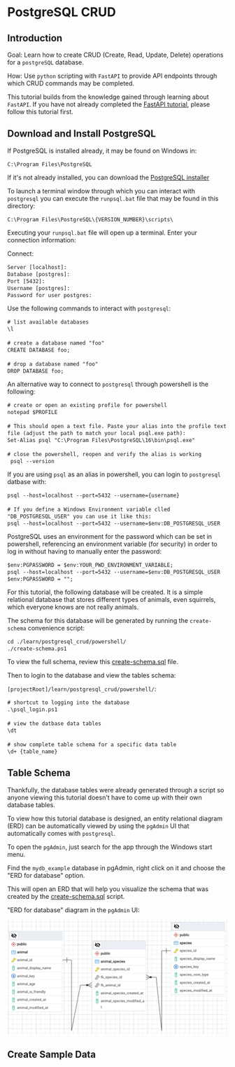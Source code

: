 # PostgreSQL CRUD

## Introduction

Goal: Learn how to create CRUD (Create, Read, Update, Delete) operations for a `postgreSQL` database.

How: Use `python` scripting with `FastAPI` to provide API endpoints through which CRUD commands may be completed. 

This tutorial builds from the knowledge gained through learning about `FastAPI`. If you have not already completed the [FastAPI tutorial](../../fastapi/docs/01_FastAPI.md), please follow this tutorial first. 

## Download and Install PostgreSQL

If PostgreSQL is installed already, it may be found on Windows in:

```
C:\Program Files\PostgreSQL
```

If it's not already installed, you can download the [PostgreSQL installer](https://www.postgresql.org/download/)

To launch a terminal window through which you can interact with `postgresql` you can execute the `runpsql.bat` file that may be found in this directory:

```
C:\Program Files\PostgreSQL\{VERSION_NUMBER}\scripts\
```

Executing your `runpsql.bat` file will open up a terminal. Enter your connection information:

Connect:
``` shell
Server [localhost]:
Database [postgres]:
Port [5432]:
Username [postgres]:
Password for user postgres:
```

Use the following commands to interact with `postgresql`:

``` shell
# list available databases
\l

# create a database named "foo"
CREATE DATABASE foo;

# drop a database named "foo"
DROP DATABASE foo;
```

An alternative way to connect to `postgresql` through powershell is the following:

``` shell
# create or open an existing profile for powershell
notepad $PROFILE

# This should open a text file. Paste your alias into the profile text file (adjust the path to match your local psql.exe path):
Set-Alias psql "C:\Program Files\PostgreSQL\16\bin\psql.exe"

# close the powershell, reopen and verify the alias is working
 psql --version
```

If you are using `psql` as an alias in powershell, you can login to `postgresql` datbase with:

``` shell
psql --host=localhost --port=5432 --username={username}

# If you define a Windows Environment variable clled "DB_POSTGRESQL_USER" you can use it like this:
psql --host=localhost --port=5432 --username=$env:DB_POSTGRESQL_USER
```

PostgreSQL uses an environment for the password which can be set in powershell, referencing an environment variable (for security) in order to log in without having to manually enter the password:

``` shell
$env:PGPASSWORD = $env:YOUR_PWD_ENVIRONMENT_VARIABLE;
psql --host=localhost --port=5432 --username=$env:DB_POSTGRESQL_USER
$env:PGPASSWORD = "";
```

For this tutorial, the following database will be created. It is a simple relational database that stores different types of animals, even squirrels, which everyone knows are not really animals. 

The schema for this database will be generated by running the `create-schema` convenience script:

``` shell
cd ./learn/postgresql_crud/powershell/
./create-schema.ps1
```

To view the full schema, review this [create-schema.sql](../powershell/create-schema.sql) file.

Then to login to the database and view the tables schema:

`[projectRoot]/learn/postgresql_crud/powershell/`:
``` shell
# shortcut to logging into the database
.\psql_login.ps1

# view the datbase data tables
\dt

# show complete table schema for a specific data table
\d+ {table_name}
```

## Table Schema

Thankfully, the database tables were already generated through a script so anyone viewing this tutorial doesn't have to come up with their own database tables. 

To view how this tutorial database is designed, an entity relational diagram (ERD) can be automatically viewed by using the `pgAdmin` UI that automatically comes with `postgresql`. 

To open the `pgAdmin`, just search for the app through the Windows start menu. 

Find the `mydb_example` database in pgAdmin, right click on it and choose the "ERD for database" option. 

This will open an ERD that will help you visualize the schema that was created by the [create-schema.sql](../powershell/create-schema.sql) script.

"ERD for database" diagram in the `pgAdmin` UI: 

![ERD for database - mydb_example](./images/pgAdmin_generatedERD.png)

## Create Sample Data




